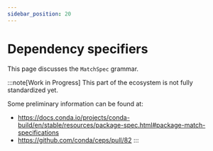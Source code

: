 ```yaml
---
sidebar_position: 20
---
```


# Dependency specifiers

This page discusses the `MatchSpec` grammar.

:::note[Work in Progress]
This part of the ecosystem is not fully standardized yet.

Some preliminary information can be found at:

- https://docs.conda.io/projects/conda-build/en/stable/resources/package-spec.html#package-match-specifications
- https://github.com/conda/ceps/pull/82
:::
